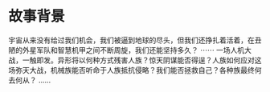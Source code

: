 # 故事背景

宇宙从来没有给过我们机会，我们被逼到地球的尽头，但我们还挣扎着活着，在丑陋的外星军队和智慧机甲之间不断周旋，我们还能坚持多久？ ⋯⋯ 一场人机大战，一触即发。异形将以何种方式残害人族？惊天阴谋能否得逞？人族如何应对这场弥天大战，机械族能否听命于人族抵抗侵略？我们能否拯救自己？各种族最终何去何从？ ……
